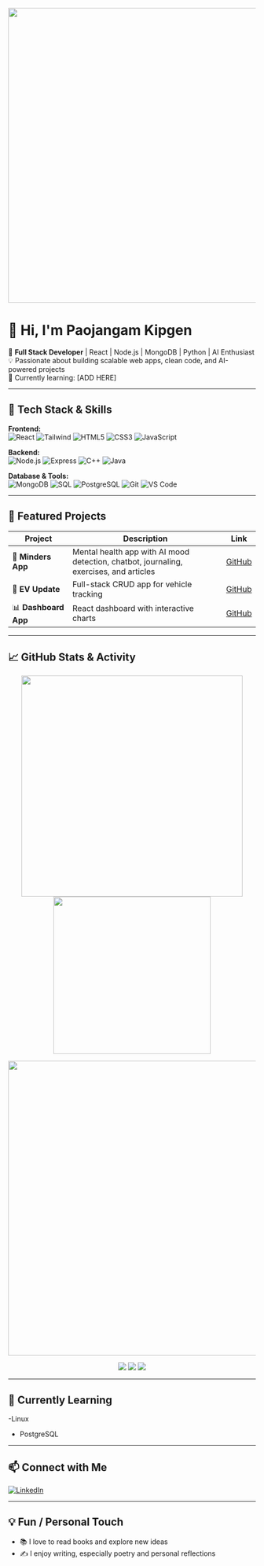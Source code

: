 <!-- Banner -->
<p align="center">
  <img src="https://raw.githubusercontent.com/Paojangam/Minders/frontend/public/assets/dashboard.png" width="600"/>
</p>

# 👋 Hi, I'm Paojangam Kipgen

🚀 **Full Stack Developer** | React | Node.js | MongoDB | Python | AI Enthusiast  
💡 Passionate about building scalable web apps, clean code, and AI-powered projects  
🌱 Currently learning: [ADD HERE]  

---

## 🔧 Tech Stack & Skills

**Frontend:**  
![React](https://img.shields.io/badge/React-20232A?style=for-the-badge&logo=react&logoColor=61DAFB) 
![Tailwind](https://img.shields.io/badge/Tailwind-CB3837?style=for-the-badge&logo=tailwind-css&logoColor=white) 
![HTML5](https://img.shields.io/badge/HTML5-E34F26?style=for-the-badge&logo=html5&logoColor=white) 
![CSS3](https://img.shields.io/badge/CSS3-1572B6?style=for-the-badge&logo=css3&logoColor=white) 
![JavaScript](https://img.shields.io/badge/JavaScript-F7DF1E?style=for-the-badge&logo=javascript&logoColor=black)  

**Backend:**  
![Node.js](https://img.shields.io/badge/Node.js-339933?style=for-the-badge&logo=node.js&logoColor=white) 
![Express](https://img.shields.io/badge/Express-000000?style=for-the-badge&logo=express&logoColor=white) 
![C++](https://img.shields.io/badge/C++-00599C?style=for-the-badge&logo=c%2B%2B&logoColor=white) 
![Java](https://img.shields.io/badge/Java-007396?style=for-the-badge&logo=java&logoColor=white)  

**Database & Tools:**  
![MongoDB](https://img.shields.io/badge/MongoDB-47A248?style=for-the-badge&logo=mongodb&logoColor=white) 
![SQL](https://img.shields.io/badge/SQL-00758F?style=for-the-badge&logo=mysql&logoColor=white) 
![PostgreSQL](https://img.shields.io/badge/PostgreSQL-4169E1?style=for-the-badge&logo=postgresql&logoColor=white) 
![Git](https://img.shields.io/badge/Git-F05032?style=for-the-badge&logo=git&logoColor=white) 
![VS Code](https://img.shields.io/badge/VS_Code-007ACC?style=for-the-badge&logo=visual-studio-code&logoColor=white)  

---

## 📂 Featured Projects

| Project | Description | Link |
| ------- | ----------- | ---- |
| 🧠 **Minders App** | Mental health app with AI mood detection, chatbot, journaling, exercises, and articles | [GitHub](https://github.com/Paojangam/Minders) |
| 🚗 **EV Update** | Full-stack CRUD app for vehicle tracking | [GitHub](https://github.com/Paojangam/DriveSync) |
| 📊 **Dashboard App** | React dashboard with interactive charts | [GitHub](https://github.com/Paojangam/dashboard) |

---

## 📈 GitHub Stats & Activity

<p align="center">

<!-- GitHub Stats Card -->
<img src="https://github-readme-stats.vercel.app/api?username=Paojangam&count_private=true&show_icons=true&theme=dracula&hide_border=false" width="450" />

<!-- Top Languages Card -->
<img src="https://github-readme-stats.vercel.app/api/top-langs/?username=Paojangam&layout=compact&theme=dracula&hide_border=false" width="320" />

</p>

<p align="center">

<!-- GitHub Streak Card -->
<img src="https://github-readme-streak-stats.herokuapp.com/?user=Paojangam&theme=dracula&hide_border=false" width="600" />

</p>

<p align="center">

<!-- Extra fancy badges -->
<img src="https://img.shields.io/github/followers/Paojangam?style=social" /> 
<img src="https://img.shields.io/github/last-commit/Paojangam/Minders?style=for-the-badge&logo=github" /> 
<img src="https://img.shields.io/github/issues/Paojangam/Minders?style=for-the-badge&logo=github" /> 

</p>

---

## 🌱 Currently Learning

-Linux 
- PostgreSQL 

---

## 📫 Connect with Me

[![LinkedIn](https://img.shields.io/badge/LinkedIn-blue?style=for-the-badge&logo=linkedin&logoColor=white)](https://www.linkedin.com/in/paojangam-namcha-kipgen-594557240/)  


---

## 💡 Fun / Personal Touch

- 📚 I love to read books and explore new ideas  
- ✍️ I enjoy writing, especially poetry and personal reflections  

